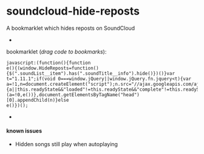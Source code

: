 # soundcloud-hide-reposts
A bookmarklet which hides reposts on SoundCloud

-

bookmarklet (_drag code to bookmarks_): <pre title="Hide Reposts"><code title="Hide Reposts">javascript:(function(){function e(){(window.HideReposts=function(){$(".soundList__item").has(".soundTitle__info").hide()})()}var t="1.11.1";if(void 0===window.jQuery||window.jQuery.fn.jquery\<t){var a=!1,n=document.createElement("script");n.src="//ajax.googleapis.com/ajax/libs/jquery/"+t+"/jquery.min.js",n.onload=n.onreadystatechange=function(){a||this.readyState&&"loaded"!=this.readyState&&"complete"!=this.readyState||(a=!0,e())},document.getElementsByTagName("head")[0].appendChild(n)}else e()})();</code></pre>

-
#### known issues
- Hidden songs still play when autoplaying
